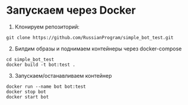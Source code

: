 # Запускаем через Docker
1) Клонируем репозиторий:
```
git clone https://github.com/RussianProgram/simple_bot_test.git
```

2) Билдим образы и поднимаем контейнеры через docker-compose

```
cd simple_bot_test
docker build -t bot:test .
```

3) Запускаем/останавливаем контейнер
```
docker run --name bot bot:test
docker stop bot
docker start bot
```
